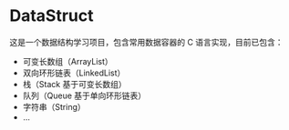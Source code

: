 # DataStruct

这是一个数据结构学习项目，包含常用数据容器的 C 语言实现，目前已包含：

- 可变长数组（ArrayList）
- 双向环形链表（LinkedList）
- 栈（Stack 基于可变长数组）
- 队列（Queue 基于单向环形链表）
- 字符串（String）
- ...
